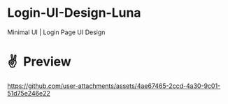 # Login-UI-Design-Luna
Minimal UI | Login Page UI Design

# ✌ Preview
https://github.com/user-attachments/assets/4ae67465-2ccd-4a30-9c01-51d75e246e22
